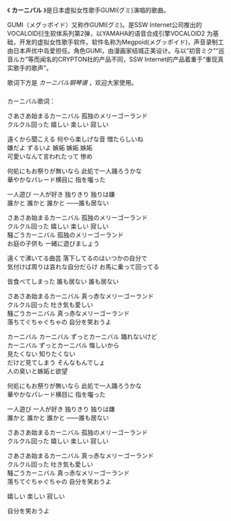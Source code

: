 

《 **カーニバル** 》是日本虚拟女性歌手GUMI(グミ)演唱的歌曲。

  

GUMI（メグッポイド）又称作GUMI(グミ)。是SSW
Internet公司推出的VOCALOID衍生软体系列第2弹，以YAMAHA的语音合成引擎VOCALOID2
为基础，开发的虚拟女性歌手软件。软件名称为Megpoid(メグッポイド)，声音录制工由日本声优中岛爱担任。角色GUMI，由漫画家结城正美设计。与以“初音ミク”“巡音ルカ”等而闻名的CRYPTON社的产品不同，SSW
Internet的产品着重于“重现真实歌手的歌声”。

  

歌词下方是 _カーニバル钢琴谱_ ，欢迎大家使用。

###  
カーニバル歌词：

  

さあさあ始まるカーニバル 孤独のメリーゴーランド  
クルクル回った 嬉しい 楽しい 寂しい

  

遠くから聞こえる 何やら楽しげな音 憎たらしいね  
嫌だよ ずるいよ 嫉妬 嫉妬 嫉妬  
可愛いなんて言われたって 惨め

  

何処にもお祭りが無いなら 此処で一人踊ろうかな  
華やかなパレード横目に 指を囓った

  

一人遊び 一人が好き 独りきり 独りは嫌  
誰かと 誰かと 誰かと ――誰も居ない

  

さあさあ始まるカーニバル 孤独のメリーゴーランド  
クルクル回った 嬉しい 楽しい 寂しい  
騒ごうカーニバル 孤独のメリーゴーランド  
お庭の子供も 一緒に遊びましょう

  

遠くで沸いてる曲芸 落下してるのはいつかの自分で  
気付けば周りは哀れな自分だらけ お馬に乗って回ってる

  

皆食べてしまった 誰も居ない 誰も居ない

  

さあさあ始まるカーニバル 真っ赤なメリーゴーランド  
クルクル回った 吐き気も愛しい  
騒ごうカーニバル 真っ赤なメリーゴーランド  
落ちてぐちゃぐちゃの 自分を笑おうよ

  

カーニバル カーニバル ずっとカーニバル 踊れないけど  
カーニバル ずっとカーニバル 悔しいから  
見たくない 知りたくない  
だけど見てしまう そんなもんでしょ  
人の臭いと嫉妬と欲望

  

何処にもお祭りが無いなら 此処で一人踊ろうかな  
華やかなパレード横目に 指を囓った

  

一人遊び 一人が好き 独りきり 独りは嫌  
誰かと 誰かと 誰かと ――誰も居ない

  

さあさあ始まるカーニバル 孤独のメリーゴーランド  
クルクル回った 嬉しい 楽しい 寂しい

  

さあさあ始まるカーニバル 真っ赤なメリーゴーランド  
クルクル回った 吐き気も愛しい  
騒ごうカーニバル 真っ赤なメリーゴーランド  
落ちてぐちゃぐちゃの 自分を笑おうよ

  

嬉しい 楽しい 寂しい

  

自分を笑おうよ

  

